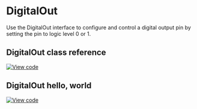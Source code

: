 # DigitalOut

Use the DigitalOut interface to configure and control a digital output pin by setting the pin to logic level 0 or 1.

## DigitalOut class reference

[![View code](https://www.mbed.com/embed/?type=library)](https://os.mbed.com/docs/v5.12/mbed-os-api-doxy/classmbed_1_1_digital_out.html)

## DigitalOut hello, world

[![View code](https://www.mbed.com/embed/?url=https://os.mbed.com/teams/mbed_example/code/DigitalOut_HelloWorld/)](https://os.mbed.com/teams/mbed_example/code/DigitalOut_HelloWorld/file/928e709317d9/main.cpp)
